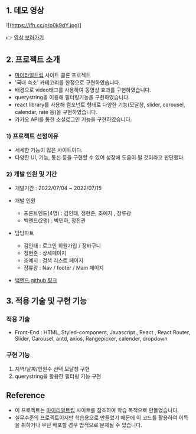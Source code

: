 ## **1. 데모 영상**

![(https://ifh.cc/g/p0k9dY.jpg)]

👉 [영상 보러가기](https://ifh.cc/v/oppC60.mp4)

## **2. 프로젝트 소개**

- [마이라얼트립](https://www.myrealtrip.com/) 사이트 클론 프로젝트
- '국내 숙소' 카테고리를 한정으로 구현하였습니다.
- 배경으로 video태그를 사용하여 동영상 효과를 구현하였습니다.
- querystring을 이용해 필터링기능을 구현하였습니다.
- react library를 사용해 컴포넌트 형태로 다양한 기능(모달창, slider, carousel, calendar, rate 등)을 구현하였습니다.
- 카카오 API를 통한 소셜로그인 기능을 구현하였습니다.

### **1) 프로젝트 선정이유**

- 세세한 기능이 많은 사이트이다.
- 다양한 UI, 기능, 통신 등을 구현할 수 있어 성장에 도움이 될 것이라고 판단했다.

### **2) 개발 인원 및 기간**

- 개발기간 : 2022/07/04 ~ 2022/07/15
- 개발 인원

  - 프론트엔드(4명) : 김인태, 정현준, 조예지 , 장류광
  - 백엔드(2명) : 박민하, 정진관

- 담당파트
  - 김인태 : 로그인 회원가입 / 장바구니
  - 정현준 : 상세페이지
  - 조예지 : 검색 리스트 페이지
  - 장류광 : Nav / footer / Main 페이지
- [백엔드 github 링크](https://github.com/wecode-bootcamp-korea/34-2nd-Fake-Trip-backend)

## **3. 적용 기술 및 구현 기능**

### **적용 기술**

- Front-End : HTML, Styled-component, Javascript , React , React Router, Slider, Carousel, antd, axios, Rangepicker, calender, dropdown

### **구현 기능**
1. 지역/날짜/인원수 선택 모달창 구현
2. querystring을 활용한 필터링 기능 구현

## **Reference**

- 이 프로젝트는 [마이리얼트립](https://www.myrealtrip.com/) 사이트를 참조하여 학습 목적으로 만들었습니다.
- 실무수준의 프로젝트이지만 학습용으로 만들었기 때문에 이 코드를 활용하여 이득을 취하거나 무단 배포할 경우 법적으로 문제될 수 있습니다.
